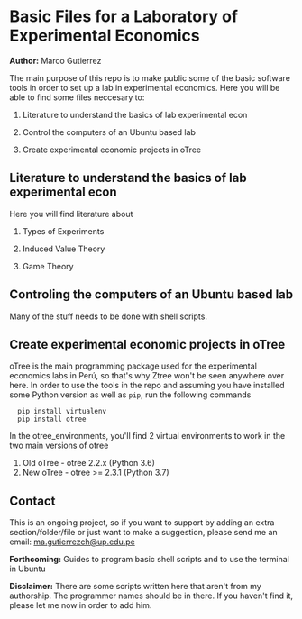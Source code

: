 # Basic Files for a Laboratory of Experimental Economics
**Author:** Marco Gutierrez

The main purpose of this repo is to make public some of the basic software tools in order to set up a lab in experimental economics.
Here you will be able to find some files neccesary to:

1. Literature to understand the basics of lab experimental econ

1. Control the computers of an Ubuntu based lab

1. Create experimental economic projects in oTree

## Literature to understand the basics of lab experimental econ
Here you will find literature about

1. Types of Experiments

1. Induced Value Theory

1. Game Theory

## Controling the computers of an Ubuntu based lab
Many of the stuff needs to be done with shell scripts.

## Create experimental economic projects in oTree
oTree is the main programming package used for the experimental economics labs in Perú, so that's why Ztree won't be seen anywhere over here. In order to use the tools in the repo and assuming you have installed some Python version as well as `pip`, run the following commands

```
  pip install virtualenv
  pip install otree
```

In the otree_environments, you'll find 2 virtual environments to work in the two main versions of otree

1. Old oTree - otree 2.2.x (Python 3.6)
1. New oTree - otree >= 2.3.1 (Python 3.7) 

## Contact
This is an ongoing project, so if you want to support by adding an extra section/folder/file or just want to make a suggestion, please send me an email: ma.gutierrezch@up.edu.pe

**Forthcoming:** Guides to program basic shell scripts and to use the terminal in Ubuntu

**Disclaimer:** There are some scripts written here that aren't from my authorship. The programmer names should be in there. 
If you haven't find it, please let me now in order to add him.
